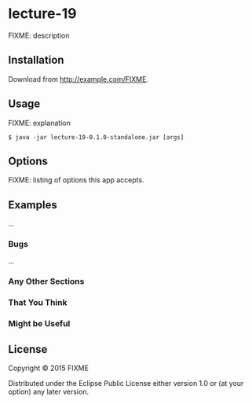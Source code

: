 # lecture-19

FIXME: description

## Installation

Download from http://example.com/FIXME.

## Usage

FIXME: explanation

    $ java -jar lecture-19-0.1.0-standalone.jar [args]

## Options

FIXME: listing of options this app accepts.

## Examples

...

### Bugs

...

### Any Other Sections
### That You Think
### Might be Useful

## License

Copyright © 2015 FIXME

Distributed under the Eclipse Public License either version 1.0 or (at
your option) any later version.
